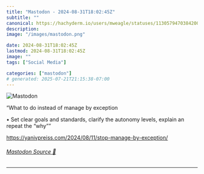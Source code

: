 ```yaml
---
title: "Mastodon - 2024-08-31T18:02:45Z"
subtitle: ""
canonical: https://hachyderm.io/users/mweagle/statuses/113057947038420018
description:
image: "/images/mastodon.png"

date: 2024-08-31T18:02:45Z
lastmod: 2024-08-31T18:02:45Z
image: ""
tags: ["Social Media"]

categories: ["mastodon"]
# generated: 2025-07-21T21:15:38-07:00
---
```

![Mastodon](/images/mastodon.png)

<p>“What to do instead of manage by exception</p><p>	•	Set clear goals and standards, clarify the autonomy levels, explain an repeat the “why””</p><p><a href="https://yanivpreiss.com/2024/08/11/stop-manage-by-exception/" target="_blank" rel="nofollow noopener noreferrer" translate="no"><span class="invisible">https://</span><span class="ellipsis">yanivpreiss.com/2024/08/11/sto</span><span class="invisible">p-manage-by-exception/</span></a></p>


###### [Mastodon Source 🐘](https://hachyderm.io/@mweagle/113057947038420018)

___
